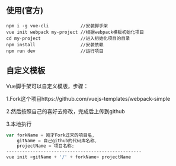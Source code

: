 ## 使用(官方)
```
npm i -g vue-cli            //安装脚手架
vue init webpack my-project //根据webpack模板初始化项目
cd my-project               //进入初始化项目的目录
npm install                 //安装依赖
npm run dev                 //运行项目
```
## 自定义模板
Vue脚手架可以自定义模版，步骤：

1.Fork这个项目https://github.com/vuejs-templates/webpack-simple

2.然后按照自己的喜好去修改，完成后上传到github

3.本地执行
```javascript
var forkName = 刚才Fork过来的项目名,
    gitName = 自己github的代码库名称,
    projectName = 项目名称;
---------------------------------------------------
vue init <gitName + '/' + forkName> projectName
```